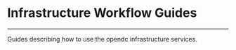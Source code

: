 # Infrastructure Workflow Guides

<hr>

Guides describing how to use the opendc infrastructure services.